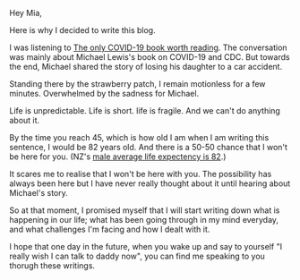 Hey Mia,

Here is why I decided to write this blog.

I was listening to [The only COVID-19 book worth
reading](https://podcasts.apple.com/nz/podcast/people-i-mostly-admire/id1525936566?i=1000551594029).
The conversation was mainly about Michael Lewis's book on COVID-19 and CDC.  But
towards the end, Michael shared the story of losing his daughter to a car
accident. 

Standing there by the strawberry patch, I remain motionless for a few minutes. 
Overwhelmed by the sadness for Michael.

Life is unpredictable. Life is short. life is fragile. And we can't do anything
about it.

By the time you reach 45, which is how old I am when I am writing this sentence,
I would be 82 years old. And there is a 50-50 chance that I won't be here for you.
(NZ's [male average life expectency is 82](https://www.stats.govt.nz/news/growth-in-life-expectancy-slows/).)

It scares me to realise that I won't be here with you. The possibility has
always been here but I have never really thought about it until hearing about
Michael's story. 

So at that moment, I promised myself that I will start writing down what is
happening in our life; what has been going through in my mind everyday, and what
challenges I'm facing and how I dealt with it. 

I hope that one day in the future, when you wake up and say to yourself "I
really wish I can talk to daddy now", you can find me speaking to you thorugh
these writings. 